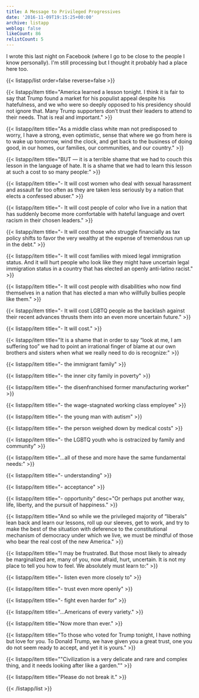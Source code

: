```yaml
---
title: A Message to Privileged Progressives
date: '2016-11-09T19:15:25+00:00'
archive: listapp
weblog: false
likeCount: 86
relistCount: 5
---
```


I wrote this last night on Facebook (where I go to be close to the people I know personally). I'm still processing but I thought it probably had a place here too.

<!--more-->

{{< listapp/list order=false reverse=false >}}

   {{< listapp/item title="America learned a lesson tonight. I think it is fair to say that Trump found a market for his populist appeal despite his hatefulness, and we who were so deeply opposed to his presidency should not ignore that. Many Trump supporters don’t trust their leaders to attend to their needs. That is real and important." >}}

   {{< listapp/item title="As a middle class white man not predisposed to worry, I have a strong, even optimistic, sense that where we go from here is to wake up tomorrow, wind the clock, and get back to the business of doing good, in our homes, our families, our communities, and our country." >}}

   {{< listapp/item title="BUT — it is a terrible shame that we had to couch this lesson in the language of hate. It is a shame that we had to learn this lesson at such a cost to so many people:" >}}

   {{< listapp/item title="- It will cost women who deal with sexual harassment and assault far too often as they are taken less seriously by a nation that elects a confessed abuser." >}}

   {{< listapp/item title="- It will cost people of color who live in a nation that has suddenly become more comfortable with hateful language and overt racism in their chosen leaders." >}}

   {{< listapp/item title="- It will cost those who struggle financially as tax policy shifts to favor the very wealthy at the expense of tremendous run up in the debt." >}}

   {{< listapp/item title="- It will cost families with mixed legal immigration status. And it will hurt people who look like they might have uncertain legal immigration status in a country that has elected an openly anti-latino racist." >}}

   {{< listapp/item title="- It will cost people with disabilities who now find themselves in a nation that has elected a man who willfully bullies people like them." >}}

   {{< listapp/item title="- It will cost LGBTQ people as the backlash against their recent advances thrusts them into an even more uncertain future." >}}

   {{< listapp/item title="- It will cost." >}}

   {{< listapp/item title="It is a shame that in order to say “look at me, I am suffering too” we had to point an irrational finger of blame at our own brothers and sisters when what we really need to do is recognize:" >}}

   {{< listapp/item title="- the immigrant family" >}}

   {{< listapp/item title="- the inner city family in poverty" >}}

   {{< listapp/item title="- the disenfranchised former manufacturing worker" >}}

   {{< listapp/item title="- the wage-stagnated working class employee" >}}

   {{< listapp/item title="- the young man with autism" >}}

   {{< listapp/item title="- the person weighed down by medical costs" >}}

   {{< listapp/item title="- the LGBTQ youth who is ostracized by family and community" >}}

   {{< listapp/item title="...all of these and more have the same fundamental needs:" >}}

   {{< listapp/item title="- understanding" >}}

   {{< listapp/item title="- acceptance" >}}

   {{< listapp/item title="- opportunity"
      desc="Or perhaps put another way, life, liberty, and the pursuit of happiness." >}}

   {{< listapp/item title="And so while we the privileged majority of “liberals” lean back and learn our lessons, roll up our sleeves, get to work, and try to make the best of the situation with deference to the constitutional mechanism of democracy under which we live, we must be mindful of those who bear the real cost of the new America." >}}

   {{< listapp/item title="I may be frustrated. But those most likely to already be marginalized are, many of you, now afraid, hurt, uncertain. It is not my place to tell you how to feel. We absolutely must learn to:" >}}

   {{< listapp/item title="- listen even more closely to" >}}

   {{< listapp/item title="- trust even more openly" >}}

   {{< listapp/item title="- fight even harder for" >}}

   {{< listapp/item title="...Americans of every variety." >}}

   {{< listapp/item title="Now more than ever." >}}

   {{< listapp/item title="To those who voted for Trump tonight, I have nothing but love for you. To Donald Trump, we have given you a great trust, one you do not seem ready to accept, and yet it is yours." >}}

   {{< listapp/item title="\"Civilization is a very delicate and rare and complex thing, and it needs looking after like a garden.\"" >}}

   {{< listapp/item title="Please do not break it." >}}

{{< /listapp/list >}}
